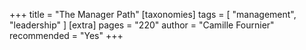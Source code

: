 +++
title = "The Manager Path"
[taxonomies]
tags = [ "management", "leadership" ]
[extra]
pages = "220"
author = "Camille Fournier"
recommended = "Yes"
+++

